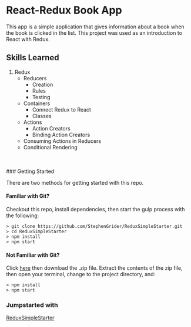 # React-Redux Book App
This app is a simple application that gives information about a book when the book is clicked in the list.
This project was used as an introduction to React with Redux. 

## Skills Learned
1. Redux
    -  Reducers
       -  Creation
       -  Rules
       -  Testing
    -  Containers 
       - Connect Redux to React
       - Classes
    -  Actions
       -  Action Creators
       -  Binding Action Creators
    -  Consuming Actions in Reducers
    -  Conditional Rendering
<br />
<br />
### Getting Started

There are two methods for getting started with this repo.

#### Familiar with Git?
Checkout this repo, install dependencies, then start the gulp process with the following:

```
> git clone https://github.com/StephenGrider/ReduxSimpleStarter.git
> cd ReduxSimpleStarter
> npm install
> npm start
```



#### Not Familiar with Git?
Click [here](https://github.com/StephenGrider/ReactStarter/releases) then download the .zip file.  Extract the contents of the zip file, then open your terminal, change to the project directory, and:

```
> npm install
> npm start
```
### Jumpstarted with
[ReduxSimpleStarter](https://github.com/StephenGrider/ReduxSimpleStarter)
